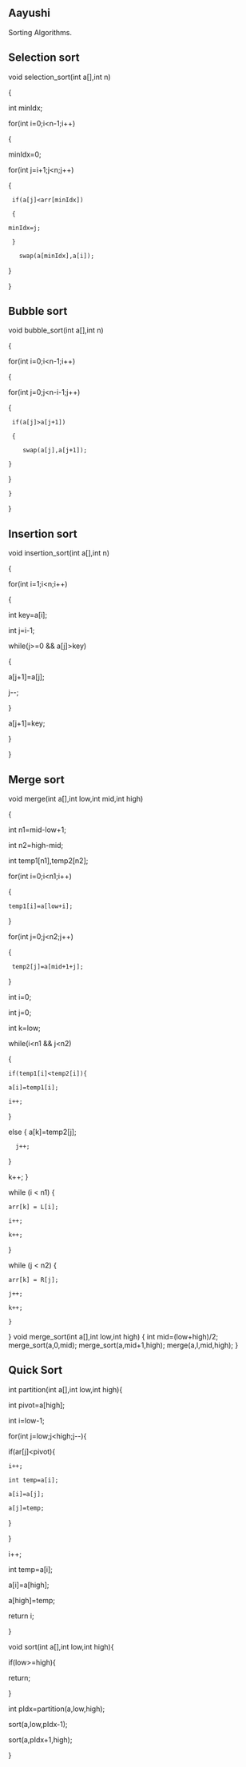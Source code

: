## Aayushi
Sorting Algorithms.

## Selection sort

void selection_sort(int a[],int n)

{
   
   int minIdx;
   
   for(int i=0;i<n-1;i++)
   
   {
	
  minIdx=0;
	
  for(int j=i+1;j<n;j++)
	
  {
	   
     if(a[j]<arr[minIdx])
	   
     {
		
    minIdx=j;
	   
     }
	   
	   swap(a[minIdx],a[i]);
   
   }

}

## Bubble sort

void bubble_sort(int a[],int n)

{
   
   for(int i=0;i<n-1;i++)
   
   {
	
  for(int j=0;j<n-i-1;j++)
	
  {
	   
     if(a[j]>a[j+1])
	   
     {
	      
        swap(a[j],a[j+1]);
	  
    }
	
  }
    
    }

}

## Insertion sort

void insertion_sort(int a[],int n)

{

for(int i=1;i<n;i++)

{

int key=a[i];

int j=i-1;

while(j>=0 && a[j]>key)

{

a[j+1]=a[j];

j--;

}

a[j+1]=key;

}

}

## Merge sort

void merge(int a[],int low,int mid,int high)

{
  
  int n1=mid-low+1;
  
  int n2=high-mid;
  
  int temp1[n1],temp2[n2];
  
  for(int i=0;i<n1;i++)
  
  {
    
    temp1[i]=a[low+i];
 
 }
  
  for(int j=0;j<n2;j++)
  
  {
     
     temp2[j]=a[mid+1+j];
  
  }
  
  int i=0;
  
  int j=0;
  
  int k=low;
  
  while(i<n1 && j<n2)
  
  {
    
    if(temp1[i]<temp2[i]){
    
    a[i]=temp1[i];
    
    i++;
    
  }
  
  else {
      a[k]=temp2[j];
      
      j++;
   }
   
   k++;
 }
 
 while (i < n1) { 
        
    arr[k] = L[i]; 
        
    i++; 
       
    k++; 
    
 } 
  
 while (j < n2) { 
        
    arr[k] = R[j]; 
        
    j++; 
        
    k++; 
    
    }

}
void merge_sort(int a[],int low,int high)
{
   int mid=(low+high)/2;
   merge_sort(a,0,mid);
   merge_sort(a,mid+1,high);
   merge(a,l,mid,high);
}

## Quick Sort

int partition(int a[],int low,int high){

int pivot=a[high];

int i=low-1;

for(int j=low;j<high;j--){
  
  if(ar[j]<pivot){
    
    i++;
    
    int temp=a[i];
    
    a[i]=a[j];
    
    a[j]=temp;
  
  }

}

i++;

int temp=a[i];

a[i]=a[high];

a[high]=temp;

return i;

}


void sort(int a[],int low,int high){

if(low>=high){

return;

}

int pIdx=partition(a,low,high);

sort(a,low,pIdx-1);

sort(a,pIdx+1,high);

}
